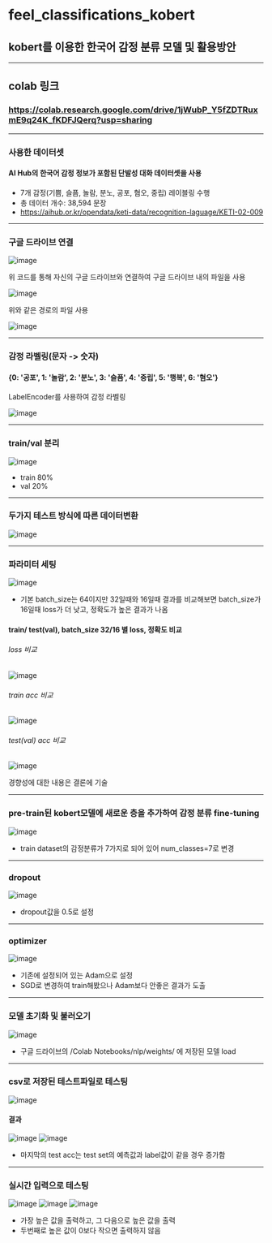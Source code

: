 # feel_classifications_kobert
## kobert를 이용한 한국어 감정 분류 모델 및 활용방안

---

## colab 링크
### https://colab.research.google.com/drive/1jWubP_Y5fZDTRuxmE9q24K_fKDFJQerq?usp=sharing

---

### 사용한 데이터셋
#### AI Hub의 한국어 감정 정보가 포함된 단발성 대화 데이터셋을 사용
- 7개 감정(기쁨, 슬픔, 놀람, 분노, 공포, 혐오, 중립) 레이블링 수행
- 총 데이터 개수: 38,594 문장
- https://aihub.or.kr/opendata/keti-data/recognition-laguage/KETI-02-009

---

### 구글 드라이브 연결
![image](https://user-images.githubusercontent.com/22045179/124860165-291d6400-dfec-11eb-9031-00ffb7320b87.png)

위 코드를 통해 자신의 구글 드라이브와 연결하여 구글 드라이브 내의 파일을 사용

![image](https://user-images.githubusercontent.com/22045179/124860302-61bd3d80-dfec-11eb-965f-73f99b6e1634.png)

위와 같은 경로의 파일 사용

![image](https://user-images.githubusercontent.com/22045179/124860371-7f8aa280-dfec-11eb-96f3-3f878fb1cffd.png)


---

### 감정 라벨링(문자 -> 숫자)
#### {0: '공포', 1: '놀람', 2: '분노', 3: '슬픔', 4: '중립', 5: '행복', 6: '혐오'}
LabelEncoder를 사용하여 감정 라벨링

![image](https://user-images.githubusercontent.com/22045179/124860405-8f09eb80-dfec-11eb-9b58-dc52e3a46b6f.png)

---

### train/val 분리
![image](https://user-images.githubusercontent.com/22045179/124861131-e78db880-dfed-11eb-9df9-f605f8857c07.png)

- train 80%
- val 20%

---

### 두가지 테스트 방식에 따른 데이터변환
![image](https://user-images.githubusercontent.com/22045179/124861251-2885cd00-dfee-11eb-83bd-a79d8330dbf7.png)

---

### 파라미터 세팅
![image](https://user-images.githubusercontent.com/22045179/124861292-3b000680-dfee-11eb-96ed-d09218ffcc7d.png)

- 기본 batch_size는 64이지만 32일때와 16일때 결과를 비교해보면 batch_size가 16일때 loss가 더 낮고, 정확도가 높은 결과가 나옴

#### train/ test(val), batch_size 32/16 별 loss, 정확도 비교
###### loss 비교
![image](https://user-images.githubusercontent.com/22045179/124865132-18252080-dff5-11eb-819d-f9fcf2bdf4fc.png)

###### train acc 비교
![image](https://user-images.githubusercontent.com/22045179/124865216-35f28580-dff5-11eb-9d95-4d8634fbc089.png)

###### test(val) acc 비교
![image](https://user-images.githubusercontent.com/22045179/124865394-89fd6a00-dff5-11eb-92d7-77e785abbf9e.png)

경향성에 대한 내용은 결론에 기술

---

### pre-train된 kobert모델에 새로운 층을 추가하여 감정 분류 fine-tuning
![image](https://user-images.githubusercontent.com/22045179/124865598-eb253d80-dff5-11eb-9548-a3967e8b16c2.png)

- train dataset의 감정분류가 7가지로 되어 있어 num_classes=7로 변경

---

### dropout
![image](https://user-images.githubusercontent.com/22045179/124865775-46efc680-dff6-11eb-88ad-662caf5a20f4.png)

- dropout값을 0.5로 설정

---

### optimizer
![image](https://user-images.githubusercontent.com/22045179/124865966-97672400-dff6-11eb-910e-4004fe80b48a.png)

- 기존에 설정되어 있는 Adam으로 설정
- SGD로 변경하여 train해봤으나 Adam보다 안좋은 결과가 도출

---

### 모델 초기화 및 불러오기
![image](https://user-images.githubusercontent.com/22045179/124866174-f036bc80-dff6-11eb-9e79-93025f3e34c4.png)

- 구글 드라이브의 /Colab Notebooks/nlp/weights/ 에 저장된 모델 load

---

### csv로 저장된 테스트파일로 테스팅
![image](https://user-images.githubusercontent.com/22045179/124866266-1a887a00-dff7-11eb-9943-53e2a7e5d213.png)

#### 결과
![image](https://user-images.githubusercontent.com/22045179/124866357-41df4700-dff7-11eb-9527-6ded74405894.png)
![image](https://user-images.githubusercontent.com/22045179/124866379-4c99dc00-dff7-11eb-97d9-0db66ae5a9c6.png)

- 마지막의 test acc는 test set의 예측값과 label값이 같을 경우 증가함

---

### 실시간 입력으로 테스팅
![image](https://user-images.githubusercontent.com/22045179/124866582-9b477600-dff7-11eb-94a9-68f87a77cfcd.png)
![image](https://user-images.githubusercontent.com/22045179/124866605-a7cbce80-dff7-11eb-8f04-0ccd4c39885d.png)
![image](https://user-images.githubusercontent.com/22045179/124866632-b1edcd00-dff7-11eb-98a8-c404c627573e.png)

- 가장 높은 값을 출력하고, 그 다음으로 높은 값을 출력
- 두번째로 높은 값이 0보다 작으면 출력하지 않음 

